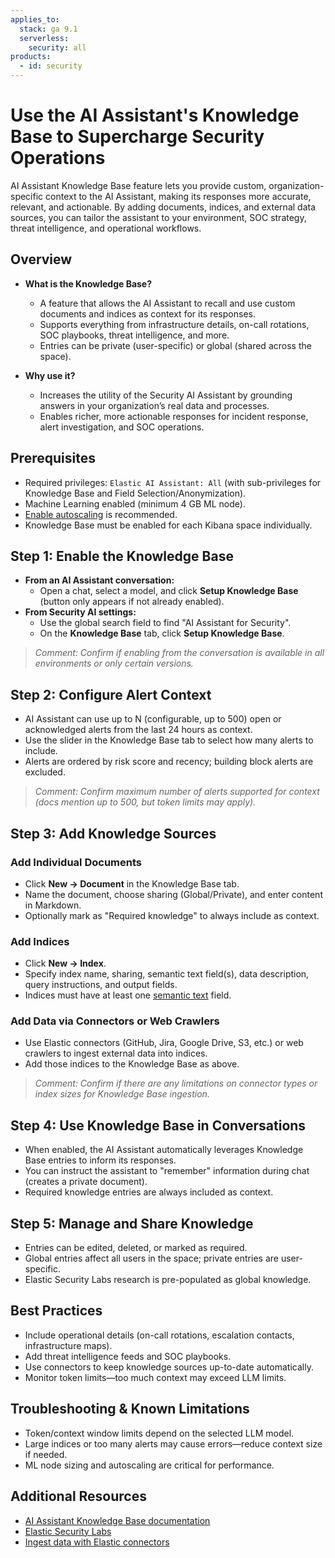 ```yaml
---
applies_to:
  stack: ga 9.1
  serverless:
    security: all
products:
  - id: security
---
```



# Use the AI Assistant's Knowledge Base to Supercharge Security Operations

AI Assistant Knowledge Base feature lets you provide custom, organization-specific context to the AI Assistant, making its responses more accurate, relevant, and actionable. By adding documents, indices, and external data sources, you can tailor the assistant to your environment, SOC strategy, threat intelligence, and operational workflows.

## Overview

- **What is the Knowledge Base?**
  - A feature that allows the AI Assistant to recall and use custom documents and indices as context for its responses.
  - Supports everything from infrastructure details, on-call rotations, SOC playbooks, threat intelligence, and more.
  - Entries can be private (user-specific) or global (shared across the space).

- **Why use it?**
  - Increases the utility of the Security AI Assistant by grounding answers in your organization’s real data and processes.
  - Enables richer, more actionable responses for incident response, alert investigation, and SOC operations.

## Prerequisites

- Required privileges: `Elastic AI Assistant: All` (with sub-privileges for Knowledge Base and Field Selection/Anonymization).
- Machine Learning enabled (minimum 4 GB ML node).
- [Enable autoscaling](https://www.elastic.co/guide/en/cloud/current/autoscaling.html) is recommended.
- Knowledge Base must be enabled for each Kibana space individually.

## Step 1: Enable the Knowledge Base

- **From an AI Assistant conversation:**
  - Open a chat, select a model, and click **Setup Knowledge Base** (button only appears if not already enabled).
- **From Security AI settings:**
  - Use the global search field to find "AI Assistant for Security".
  - On the **Knowledge Base** tab, click **Setup Knowledge Base**.

> _Comment: Confirm if enabling from the conversation is available in all environments or only certain versions._

## Step 2: Configure Alert Context

- AI Assistant can use up to N (configurable, up to 500) open or acknowledged alerts from the last 24 hours as context.
- Use the slider in the Knowledge Base tab to select how many alerts to include.
- Alerts are ordered by risk score and recency; building block alerts are excluded.

> _Comment: Confirm maximum number of alerts supported for context (docs mention up to 500, but token limits may apply)._

## Step 3: Add Knowledge Sources

### Add Individual Documents

- Click **New → Document** in the Knowledge Base tab.
- Name the document, choose sharing (Global/Private), and enter content in Markdown.
- Optionally mark as "Required knowledge" to always include as context.

### Add Indices

- Click **New → Index**.
- Specify index name, sharing, semantic text field(s), data description, query instructions, and output fields.
- Indices must have at least one [semantic text](https://www.elastic.co/guide/en/elasticsearch/reference/current/semantic-text.html) field.

### Add Data via Connectors or Web Crawlers

- Use Elastic connectors (GitHub, Jira, Google Drive, S3, etc.) or web crawlers to ingest external data into indices.
- Add those indices to the Knowledge Base as above.

> _Comment: Confirm if there are any limitations on connector types or index sizes for Knowledge Base ingestion._

## Step 4: Use Knowledge Base in Conversations

- When enabled, the AI Assistant automatically leverages Knowledge Base entries to inform its responses.
- You can instruct the assistant to "remember" information during chat (creates a private document).
- Required knowledge entries are always included as context.

## Step 5: Manage and Share Knowledge

- Entries can be edited, deleted, or marked as required.
- Global entries affect all users in the space; private entries are user-specific.
- Elastic Security Labs research is pre-populated as global knowledge.

## Best Practices

- Include operational details (on-call rotations, escalation contacts, infrastructure maps).
- Add threat intelligence feeds and SOC playbooks.
- Use connectors to keep knowledge sources up-to-date automatically.
- Monitor token limits—too much context may exceed LLM limits.

## Troubleshooting & Known Limitations

- Token/context window limits depend on the selected LLM model.
- Large indices or too many alerts may cause errors—reduce context size if needed.
- ML node sizing and autoscaling are critical for performance.

## Additional Resources

- [AI Assistant Knowledge Base documentation](https://www.elastic.co/guide/en/security/current/ai-assistant-knowledge-base.html)
- [Elastic Security Labs](https://www.elastic.co/security-labs)
- [Ingest data with Elastic connectors](https://www.elastic.co/guide/en/elasticsearch/reference/current/search-connectors.html)
